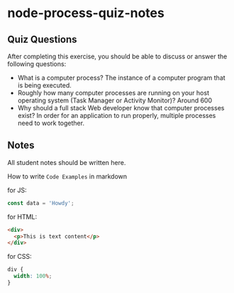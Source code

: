 # node-process-quiz-notes

## Quiz Questions

After completing this exercise, you should be able to discuss or answer the following questions:

- What is a computer process?
  The instance of a computer program that is being executed.
- Roughly how many computer processes are running on your host operating system (Task Manager or Activity Monitor)?
  Around 600
- Why should a full stack Web developer know that computer processes exist?
  In order for an application to run properly, multiple processes need to work together.

## Notes

All student notes should be written here.

How to write `Code Examples` in markdown

for JS:

```javascript
const data = 'Howdy';
```

for HTML:

```html
<div>
  <p>This is text content</p>
</div>
```

for CSS:

```css
div {
  width: 100%;
}
```
